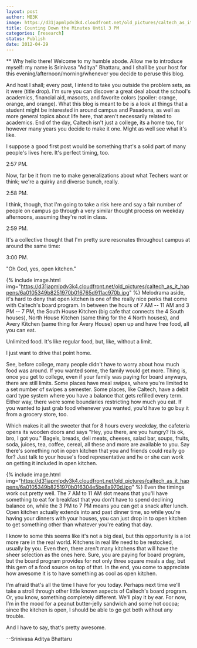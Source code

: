 ```yaml
---
layout: post
author: MB3K
image: https://d31japmlpdv3k4.cloudfront.net/old_pictures/caltech_as_it_happens/6a0105349b8251970b016765c449b9970b.jpg
title: Counting Down the Minutes Until 3 PM
categories: [research]
status: Publish
date: 2012-04-29
---
```



** Why hello there! Welcome to my humble abode. Allow me to introduce myself: my name is Srinivasa "Aditya" Bhattaru, and I shall be your host for this evening/afternoon/morning/whenever you decide to peruse this blog.

 And host I shall; every post, I intend to take you outside the problem sets, as it were (title drop). I'm sure you can discover a great deal about the school's academics, financial aid, mascots, and favorite colors (spoiler: orange, orange, and orange). What this blog is meant to be is a look at things that a student might be interested in around campus and Pasadena, as well as more general topics about life here, that aren't necessarily related to academics. End of the day, Caltech isn't just a college, its a home too, for however many years you decide to make it one. Might as well see what it's like.

 I suppose a good first post would be something that's a solid part of many people's lives here. It's perfect timing, too.

2:57 PM.

 Now, far be it from me to make generalizations about what Techers want or think; we're a quirky and diverse bunch, really.

2:58 PM.

 I think, though, that I'm going to take a risk here and say a fair number of people on campus go through a very similar thought process on weekday afternoons, assuming they're not in class.

2:59 PM.

 It's a collective thought that I'm pretty sure resonates throughout campus at around the same time:

3:00 PM.

"Oh God, yes, open kitchen."

{% include image.html img="https://d31japmlpdv3k4.cloudfront.net/old_pictures/caltech_as_it_happens/6a0105349b8251970b016765d911ac970b.jpg" %}
 Melodrama aside, it's hard to deny that open kitchen is one of the really nice perks that come with Caltech's board program. In between the hours of 7 AM -- 11 AM and 3 PM -- 7 PM, the South House Kitchen (big cafe that connects the 4 South houses), North House Kitchen (same thing for the 4 North houses), and Avery Kitchen (same thing for Avery House) open up and have free food, all you can eat.

 Unlimited food. It's like regular food, but, like, without a limit.

 I just want to drive that point home.

 See, before college, many people didn't have to worry about how much food was around. If you wanted some, the family would get more. Thing is, once you get to college, even if your family was paying for board anyways, there are still limits. Some places have meal swipes, where you're limited to a set number of swipes a semester. Some places, like Caltech, have a debit card type system where you have a balance that gets refilled every term. Either way, there were some boundaries restricting how much you eat. If you wanted to just grab food whenever you wanted, you'd have to go buy it from a grocery store, too.

 Which makes it all the sweeter that for 8 hours every weekday, the cafeteria opens its wooden doors and says "Hey, you there, are you hungry? Its ok, bro, I got you." Bagels, breads, deli meats, cheeses, salad bar, soups, fruits, soda, juices, tea, coffee, cereal, all these and more are available to you. Say there's something not in open kitchen that you and friends could really go for? Just talk to your house's food representative and he or she can work on getting it included in open kitchen.


{% include image.html img="https://d31japmlpdv3k4.cloudfront.net/old_pictures/caltech_as_it_happens/6a0105349b8251970b016304e5be8a970d.jpg" %}
 Even the timings work out pretty well. The 7 AM to 11 AM slot means that you'll have something to eat for breakfast that you don't have to spend declining balance on, while the 3 PM to 7 PM means you can get a snack after lunch. Open kitchen actually extends into and past dinner time, so while you're having your dinners with your houses, you can just drop in to open kitchen to get something other than whatever you're eating that day.

 I know to some this seems like it's not a big deal, but this opportunity is a lot more rare in the real world. Kitchens in real life need to be restocked, usually by you. Even then, there aren't many kitchens that will have the sheer selection as the ones here. Sure, you are paying for board program, but the board program provides for not only three square meals a day, but this gem of a food source on top of that. In the end, you come to appreciate how awesome it is to have something as cool as open kitchen.

 I'm afraid that's all the time I have for you today. Perhaps next time we'll take a stroll through other little known aspects of Caltech's board program. Or, you know, something completely different. We'll play it by ear. For now, I'm in the mood for a peanut butter-jelly sandwich and some hot cocoa; since the kitchen is open, I should be able to go get both without any trouble.

 And I have to say, that's pretty awesome.

--Srinivasa Aditya Bhattaru

